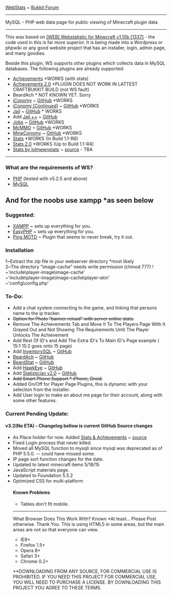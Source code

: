 <a href="https://mrplows-server.tk">WebStats</a> ~ <a href="http://forums.bukkit.org/threads/60843/">Bukkit Forum</a>
<hr />
MySQL - PHP web data page for public viewing of Minecraft plugin data
<hr />
This was based on <a href="http://forums.bukkit.org/threads/17793/">[WEB] Webstatistic for Minecraft v1.10b [1337]</a> - the code used in this is far more superior. It is being made into a Wordpress or phpwiki or any good website project that has an installer, login, admin page, and many goodies.

Beside this plugin, WS supports other plugins which collects data in MySQL databases. The following plugins are already supported:

<ul>
	<li><a href="http://dev.bukkit.org/server-mods/achievements/">Achievements</a> *WORKS (with stats)</li>
	<li><a href="http://dev.bukkit.org/server-mods/tno-achievements/">Achievements 2.0</a> *PLUGIN DOES NOT WORK IN LATTEST CRAFTBUKKIT BUILD (not WS fault)</li>
	<li>BeardAch * NOT KNOWN YET. Sorry</li>
	<li><a href="http://dev.bukkit.org/server-mods/iconomy/">iConomy</a> ~ <a href="https://github.com/iConomy/Core">GitHub</a> *WORKS</li>
	<li><a href="http://dev.bukkit.org/server-mods/iconomy-continued/">iConomy [Continued]</a> ~ <a href="https://github.com/rtainc/iCo">GitHub</a> *WORKS</li>
	<li><a href="http://dev.bukkit.org/server-mods/jail/">Jail</a> ~ <a href="https://github.com/matejdro/Jail">GitHub</a> * WORKS</li>
	<li>Add <a href="http://dev.bukkit.org/server-mods/jailplusplus/">Jail ++</a> ~ <a href="https://github.com/UltimateDev/jailplusplus/">GitHub</a></li>
	<li><a href="http://dev.bukkit.org/server-mods/jobs/">Jobs</a> ~ <a href="https://github.com/phrstbrn/Jobs">GitHub</a> *WORKS</li>
	<li><a href="http://dev.bukkit.org/server-mods/mcmmo/">McMMO</a> ~ <a href="https://github.com/mcMMO-Dev/mcMMO">GitHub</a> *WORKS</li>
	<li><a href="http://dev.bukkit.org/server-mods/mineconomy/">MineConomy</a> ~ <a href="https://github.com/MjolnirCommando/MineConomy">GitHub</a> *WORKS</li>
	<li><a href="http://dev.bukkit.org/server-mods/stats/">Stats</a> *WORKS (In Build 1.1-R6)</li>
	<li><a href="http://dev.bukkit.org/server-mods/tno-stats/">Stats 2.0</a> *WORKS (Up to Build 1.1-R4)</li>
	<li><a href="http://dev.bukkit.org/server-mods/lolmewnstats/">Stats by lolmewnstats</a> ~ <a href="https://bitbucket.org/Lolmewn/stats/src">source</a> - TBA</li>
</ul>
<hr />

<h3>What are the requirements of WS?</h3>
<ul>
	<li><a href="http://www.php.net/downloads.php">PHP</a> (tested with v5.2.5 and above)</li>
	<li><a href="http://dev.mysql.com/downloads/">MySQL</a></li>
</ul>

<h2>And for the noobs use xampp *as seen below</h2>

<h3>Suggested:</h3>
<ul>
	<li><a href="http://www.apachefriends.org/en/xampp.html">XAMPP</a> ~ sets up everything for you.</li>
	<li><a href="http://www.easyphp.org/">EasyPHP</a> ~ sets up everything for you.</li>
	<li><a href="http://dev.bukkit.org/server-mods/ping-motd/">Ping MOTD</a> ~ Plugin that seems to never break, try it out.</li>
</ul>
					
<h3>Installation</h3>
<p>
1~Extract the zip file in your webserver directory *most likely<br />
2~The directory "image-cache" needs write permission (chmod 777) !<br />
~'include\player-image\image-cache'<br />
~'include\player-image\image-cache\player-skin'<br />
~'config\config.php'<br />
</p>

<h3>To-Do:</h3>
<ul>
	<li>Add a chat system connecting to the game, and linking that persons name to the ip tracker.</li>
	<strike><li>Option for Photo "banner reload" with server online stats.</li></strike>
	<li>Remove The Achievements Tab and Move It To The Players Page With It Grayed Out and Not Showing The Requirements Until The Player Unlocks The Achievement</li>
	<li>Add Rest Of ID's and Add The Extra ID's To Main ID's Page example ( 15:1 15:2 goes onto 15 page)</li>
	<li>Add <a href="http://dev.bukkit.org/server-mods/inventorysql/">InventorySQL</a> ~ <a href="https://github.com/ThisIsAreku/InventorySQL">GitHub</a></li>
	<li><a href="http://dev.bukkit.org/server-mods/beardach/">BeardAch</a> ~ <a href="https://github.com/tehbeard/BeardAch">GitHub</a></li>
	<li><a href="http://dev.bukkit.org/server-mods/beardstat/">BeardStat</a> ~ <a href="https://github.com/tehbeard/BeardStat">GitHub</a></li>
	<li>Add <a href="http://dev.bukkit.org/server-mods/hawkeye/">HawkEye</a> ~ <a href="https://github.com/oliverw92/HawkEye">GitHub</a></li>
	<li>Add <a href="http://dev.bukkit.org/server-mods/statisticianv2/">Statistician v2.0</a> ~ <a href="https://github.com/Crimsonfoxy/Statistician-v2">GitHub</a></li>
	<strike><li>Add Smart Phone Support * iPhone, Droid.</li></strike>
	<li>Added On/Off for Player Page Plugins, this is dynamic with your selection from the installer.</li>
	<li>Add User login to make an about me page for their account, along with some other features.</li>
</ul>
			
<h3>Current Pending Update:</h3>
<h4>v3.2(No ETA) - Changelog bellow is current GitHub Source changes</h4>
<ul>
	<li>As Place holder for now. Added <a href="http://dev.bukkit.org/server-mods/saaplugin/">Stats & Achievements</a> ~ <a href="http://git.s7t.de/maniacraft-plugins/statsandachievements">source</a></li>
	<li>Fixed Login process that never killed.</li>
	<li>Moved all MySQL function to mysqli since mysql was deprecated as of PHP 5.5.0. -- could have missed some.</li>
	<li>IP page sort function changes for the date.</li>
	<li>Updated to latest minecraft items 5/18/15</li>
	<li>JavaScript materials page.</li>
	<li>Updated to Foundation 5.5.2</li>
	<li>Optimized CSS for multi-platform</li>
<h4>Known Problems</h4>
<ul>
	<li>Tables don't fit mobile.</li>
</ul>
<hr />

What Browser Does This Work With?
Known
*At least... Please Post otherwise. Thank You.
This is using HTML5 in some areas, but the main areas are not so that everyone can view.
<ul>
	<li>IE9+</li>
	<li>Firefox 1.5+</li>
	<li>Opera 8+</li>
	<li>Safari 3+</li>
	<li>Chrome 0.2+</li>
</ul>

**DOWNLOADING FROM ANY SOURCE, FOR COMMERCIAL USE IS PROHIBITED. IF YOU NEED THIS PROJECT FOR COMMERCIAL USE, YOU WILL NEED TO PURCHASE A LICENSE. BY DOWNLOADING THIS PROJECT YOU AGREE TO THESE TERMS.